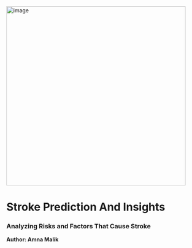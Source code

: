 <img width="467" alt="image" src="https://user-images.githubusercontent.com/124516948/227578305-091497b6-aae8-406a-b364-3e257b122e20.png">

# Stroke Prediction And Insights
### Analyzing Risks and Factors That Cause Stroke
**Author: Amna Malik**
